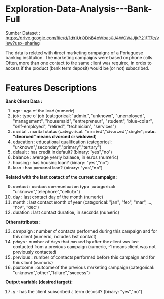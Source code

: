 # Exploration-Data-Analysis---Bank-Full

Sumber Dataset : https://drive.google.com/file/d/1dh1UrODNB4oWbap0J4WOWJJjkP217T7e/view?usp=sharing

The data is related with direct marketing campaigns of a Portuguese banking institution. The marketing campaigns were based on phone calls. Often, more than one contact to the same client was required, in order to access if the product (bank term deposit) would be (or not) subscribed. 

# Features Descriptions

**Bank Client Data :**

1. age : age of the lead (numeric)
2. job : type of job (categorical: "admin.", "unknown", "unemployed", "management", "housemaid", "entrepreneur", "student", "blue-collar", "self-employed", "retired", "technician", "services") 
3. marital : marital status (categorical: "married","divorced","single"; **note: "divorced" means divorced or widowed**)
4. education : educational qualification (categorical: "unknown","secondary","primary","tertiary")
5. default : has credit in default? (binary: "yes","no")
6. balance : average yearly balance, in euros (numeric) 
7. housing : has housing loan? (binary: "yes","no")
8. loan : has personal loan? (binary: "yes","no")

**Related with the last contact of the current campaign:**

9. contact : contact communication type (categorical: "unknown","telephone","cellular") 
10. day : last contact day of the month (numeric)
11. month : last contact month of year (categorical: "jan", "feb", "mar", ..., "nov", "dec")
12. duration : last contact duration, in seconds (numeric)

**Other attributes:**

13. campaign : number of contacts performed during this campaign and for this client (numeric, includes last contact)
14. pdays : number of days that passed by after the client was last contacted from a previous campaign (numeric, -1 means client was not previously contacted)
15. previous : number of contacts performed before this campaign and for this client (numeric)
16. poutcome : outcome of the previous marketing campaign (categorical: "unknown","other","failure","success")

**Output variable (desired target):**

17. y - has the client subscribed a term deposit? (binary: "yes","no")
